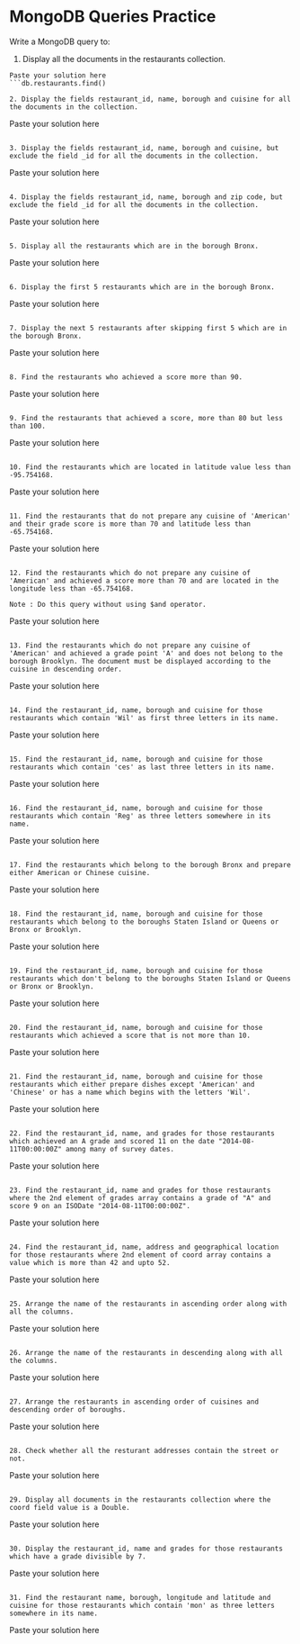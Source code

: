 # MongoDB Queries Practice

Write a MongoDB query to:

1. Display all the documents in the restaurants collection.
```
Paste your solution here
```db.restaurants.find()

2. Display the fields restaurant_id, name, borough and cuisine for all the documents in the collection.
```
Paste your solution here
```

3. Display the fields restaurant_id, name, borough and cuisine, but exclude the field _id for all the documents in the collection.
```
Paste your solution here
``` 

4. Display the fields restaurant_id, name, borough and zip code, but exclude the field _id for all the documents in the collection.
```
Paste your solution here
``` 

5. Display all the restaurants which are in the borough Bronx.
```
Paste your solution here
```

6. Display the first 5 restaurants which are in the borough Bronx.
```
Paste your solution here
```

7. Display the next 5 restaurants after skipping first 5 which are in the borough Bronx.
```
Paste your solution here
``` 

8. Find the restaurants who achieved a score more than 90.
```
Paste your solution here
```

9. Find the restaurants that achieved a score, more than 80 but less than 100.
```
Paste your solution here
```

10. Find the restaurants which are located in latitude value less than -95.754168.
```
Paste your solution here
```

11. Find the restaurants that do not prepare any cuisine of 'American' and their grade score is more than 70 and latitude less than -65.754168.
```
Paste your solution here
```

12. Find the restaurants which do not prepare any cuisine of 'American' and achieved a score more than 70 and are located in the longitude less than -65.754168.

Note : Do this query without using $and operator. 
```
Paste your solution here
```

13. Find the restaurants which do not prepare any cuisine of 'American' and achieved a grade point 'A' and does not belong to the borough Brooklyn. The document must be displayed according to the cuisine in descending order.
```
Paste your solution here
```

14. Find the restaurant_id, name, borough and cuisine for those restaurants which contain 'Wil' as first three letters in its name.
```
Paste your solution here
```

15. Find the restaurant_id, name, borough and cuisine for those restaurants which contain 'ces' as last three letters in its name. 
```
Paste your solution here
```

16. Find the restaurant_id, name, borough and cuisine for those restaurants which contain 'Reg' as three letters somewhere in its name.
```
Paste your solution here
```

17. Find the restaurants which belong to the borough Bronx and prepare either American or Chinese cuisine.
```
Paste your solution here
``` 

18. Find the restaurant_id, name, borough and cuisine for those restaurants which belong to the boroughs Staten Island or Queens or Bronx or Brooklyn.
```
Paste your solution here
```

19. Find the restaurant_id, name, borough and cuisine for those restaurants which don't belong to the boroughs Staten Island or Queens or Bronx or Brooklyn.
```
Paste your solution here
```

20. Find the restaurant_id, name, borough and cuisine for those restaurants which achieved a score that is not more than 10.
```
Paste your solution here
```

21. Find the restaurant_id, name, borough and cuisine for those restaurants which either prepare dishes except 'American' and 'Chinese' or has a name which begins with the letters 'Wil'.
```
Paste your solution here
```

22. Find the restaurant_id, name, and grades for those restaurants which achieved an A grade and scored 11 on the date "2014-08-11T00:00:00Z" among many of survey dates.
```
Paste your solution here
```

23. Find the restaurant_id, name and grades for those restaurants where the 2nd element of grades array contains a grade of "A" and score 9 on an ISODate "2014-08-11T00:00:00Z".
```
Paste your solution here
```

24. Find the restaurant_id, name, address and geographical location for those restaurants where 2nd element of coord array contains a value which is more than 42 and upto 52.
```
Paste your solution here
```

25. Arrange the name of the restaurants in ascending order along with all the columns.
```
Paste your solution here
```

26. Arrange the name of the restaurants in descending along with all the columns.
```
Paste your solution here
```

27. Arrange the restaurants in ascending order of cuisines and descending order of boroughs.
```
Paste your solution here
```

28. Check whether all the resturant addresses contain the street or not.
```
Paste your solution here
```

29. Display all documents in the restaurants collection where the coord field value is a Double.
```
Paste your solution here
```

30. Display the restaurant_id, name and grades for those restaurants which have a grade divisible by 7.
```
Paste your solution here
```

31. Find the restaurant name, borough, longitude and latitude and cuisine for those restaurants which contain 'mon' as three letters somewhere in its name.
```
Paste your solution here
```